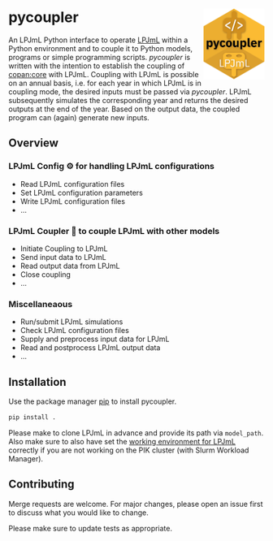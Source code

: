 # pycoupler  <a href=''><img src='docs/img/logo.png' align="right" height="139" /></a>

An LPJmL Python interface to operate
[LPJmL](https://github.com/PIK-LPJmL) within a Python
environment and to couple it to Python models, programs or simple programming
scripts.
*pycoupler* is written with the intention to establish the coupling of
[copan:core](https://github.com/pik-copan/pycopancore/) with LPJmL.
Coupling with LPJmL is possible on an annual basis, i.e. for each year in which
LPJmL is in coupling mode, the desired inputs must be passed via *pycoupler*.
LPJmL subsequently simulates the corresponding year and returns the desired
outputs at the end of the year.
Based on the output data, the coupled program can (again) generate new inputs.

## Overview

### LPJmL Config &#9881; for handling LPJmL configurations
* Read LPJmL configuration files
* Set LPJmL configuration parameters
* Write LPJmL configuration files
* ...

### LPJmL Coupler &#128268; to couple LPJmL with other models
* Initiate Coupling to LPJmL
* Send input data to LPJmL
* Read output data from LPJmL
* Close coupling
* ...
### Miscellaneaous
* Run/submit LPJmL simulations
* Check LPJmL configuration files
* Supply and preprocess input data for LPJmL
* Read and postprocess LPJmL output data
* ...

## Installation

Use the package manager [pip](https://pip.pypa.io/en/stable/) to install pycoupler.

```bash
pip install .
```

Please make to clone LPJmL in advance and provide its path via `model_path`.  
Also make sure to also have set the [working environment for LPJmL](https://gitlab.pik-potsdam.de/lpjml/LPJmL_internal/-/blob/master/INSTALL) correctly if you are not working
on the PIK cluster (with Slurm Workload Manager).  


## Contributing
Merge requests are welcome. For major changes, please open an issue first to
discuss what you would like to change.

Please make sure to update tests as appropriate.
